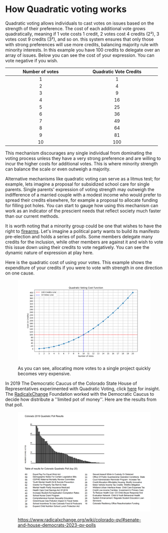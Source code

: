 # How Quadratic voting works

Quadratic voting allows individuals to cast votes on issues based on the strength of their preference. The cost of each additional vote grows quadratically, meaning if 1 vote costs 1 credit, 2 votes cost 4 credits (2²), 3 votes cost 9 credits (3²), and so on. this system ensures that only those with strong preferences will use more credits, balancing majority rule with minority interests. In this example you have 100 credits to delegate over an array of issues. Below you can see the cost of your expression. You can vote negative if you wish.

<table><thead><tr><th width="212" align="center">Number of votes</th><th width="247" align="center">Quadratic Vote Credits</th></tr></thead><tbody><tr><td align="center">1</td><td align="center">1</td></tr><tr><td align="center">2</td><td align="center">4</td></tr><tr><td align="center">3</td><td align="center">9</td></tr><tr><td align="center">4</td><td align="center">16</td></tr><tr><td align="center">5</td><td align="center">25</td></tr><tr><td align="center">6</td><td align="center">36</td></tr><tr><td align="center">7</td><td align="center">49</td></tr><tr><td align="center">8</td><td align="center">64</td></tr><tr><td align="center">9</td><td align="center">81</td></tr><tr><td align="center">10</td><td align="center">100</td></tr></tbody></table>

This mechanism discourages any single individual from dominating the voting process unless they have a very strong preference and are willing to incur the higher costs for additional votes. This is where minority strength can balance the scale or even outweigh a majority.

Alternative mechanisms like quadratic voting can serve as a litmus test; for example, lets imagine a proposal for subsidized school care for single parents. Single parents' expression of voting strength may outweigh the indifference of a married couple with a modest income who would prefer to spread their credits elsewhere, for example a proposal to allocate funding for filling pot holes. You can start to gauge how using this mechanism can work as an indicator of the prescient needs that reflect society much faster than our current methods.

It is worth noting that a minority group could be one that wishes to have the right to [firearms](https://news.gallup.com/poll/1645/guns.aspx). Let's imagine a political party wants to build its manifesto pre-election and holds a series of polls. Some members delegate many credits for the inclusion, while other members are against it and wish to vote this issue down using their credits to vote negatively. You can see the dynamic nature of expression at play here.

Here is the quadratic cost of using your votes. This example shows the expenditure of your credits if you were to vote with strength in one direction on one cause.

<figure><img src="../.gitbook/assets/Figure_1.png" alt=""><figcaption><p> As you can see, allocating more votes to a single project quickly becomes very expensive.</p></figcaption></figure>



In 2019 The Democratic Caucus of the Colorado State House of Representatives experimented with Quadratic Voting, click [here](https://www.wired.com/story/colorado-quadratic-voting-experiment/) for insight. The [RadicalxChange](https://www.radicalxchange.org/wiki/colorado-qv/#senate-and-house-democrats-2023-qv-polls) Foundation worked with the Democratic Caucus to decide how distribute a ''limited pot of money''. Here are the results from that poll.

<figure><img src="../.gitbook/assets/colorado-qv-distribution.png" alt=""><figcaption><p><a href="https://www.radicalxchange.org/wiki/colorado-qv/#senate-and-house-democrats-2023-qv-polls">https://www.radicalxchange.org/wiki/colorado-qv/#senate-and-house-democrats-2023-qv-polls</a></p></figcaption></figure>
